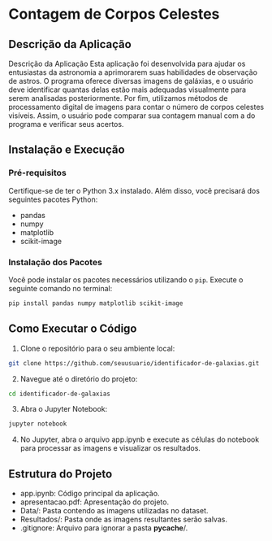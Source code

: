 # Contagem de Corpos Celestes

## Descrição da Aplicação

Descrição da Aplicação
Esta aplicação foi desenvolvida para ajudar os entusiastas da astronomia a aprimorarem suas habilidades de observação de astros. O programa oferece diversas imagens de galáxias, e o usuário deve identificar quantas delas estão mais adequadas visualmente para serem analisadas posteriormente. Por fim, utilizamos métodos de processamento digital de imagens para contar o número de corpos celestes visíveis. Assim, o usuário pode comparar sua contagem manual com a do programa e verificar seus acertos.

## Instalação e Execução

### Pré-requisitos

Certifique-se de ter o Python 3.x instalado. Além disso, você precisará dos seguintes pacotes Python:

- pandas
- numpy
- matplotlib
- scikit-image

### Instalação dos Pacotes

Você pode instalar os pacotes necessários utilizando o `pip`. Execute o seguinte comando no terminal:

```bash
pip install pandas numpy matplotlib scikit-image
```

## Como Executar o Código

1. Clone o repositório para o seu ambiente local:
```bash
git clone https://github.com/seuusuario/identificador-de-galaxias.git
```
2. Navegue até o diretório do projeto:
```bash
cd identificador-de-galaxias
```
3. Abra o Jupyter Notebook:
```bash
jupyter notebook
```
4. No Jupyter, abra o arquivo app.ipynb e execute as células do notebook para processar as imagens e visualizar os resultados.

 ## Estrutura do Projeto
 
- app.ipynb: Código principal da aplicação.
- apresentacao.pdf: Apresentação do projeto.
- Data/: Pasta contendo as imagens utilizadas no dataset.
- Resultados/: Pasta onde as imagens resultantes serão salvas.
- .gitignore: Arquivo para ignorar a pasta __pycache__/.
